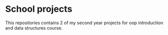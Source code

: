 # School projects

This repositories contains 2 of my second year projects for oop introduction and data structures course.
